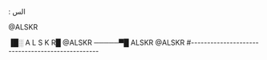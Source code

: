 :        الس 

@ALSKR


▐█░
A   L    S   K   R█
@ALSKR
─────▀█
ALSKR  @ALSKR
#-------------------------------------------------
